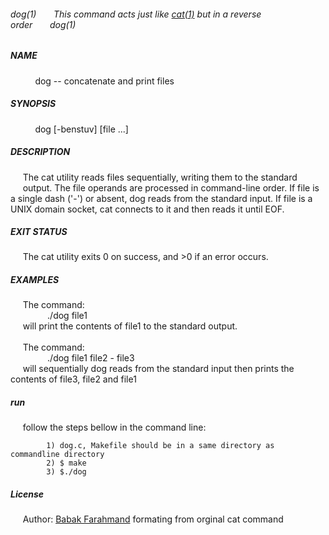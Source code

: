[cat(1)]: <http://man7.org/linux/man-pages/man1/cat.1.html>

###### dog(1)&nbsp;&nbsp;&nbsp;&nbsp;&nbsp;&nbsp;&nbsp;This command acts just like [cat(1)] but in a reverse order&nbsp;&nbsp;&nbsp;&nbsp;&nbsp;&nbsp;&nbsp;dog(1)<br />
##### NAME
&nbsp;&nbsp;&nbsp;&nbsp;&nbsp;&nbsp;&nbsp;&nbsp;&nbsp;&nbsp;dog -- concatenate and print files
##### SYNOPSIS
&nbsp;&nbsp;&nbsp;&nbsp;&nbsp;&nbsp;&nbsp;&nbsp;&nbsp;&nbsp;dog [-benstuv] [file ...]
##### DESCRIPTION
&nbsp;&nbsp;&nbsp;&nbsp;&nbsp;The cat utility reads files sequentially, writing them to the standard
&nbsp;&nbsp;&nbsp;&nbsp;&nbsp;output.  The file operands are processed in command-line order. If file is a single dash ('-') or absent, dog reads from the standard input. If file is a UNIX domain socket, cat connects to it and then reads it until EOF.


##### EXIT STATUS
&nbsp;&nbsp;&nbsp;&nbsp;&nbsp;The cat utility exits 0 on success, and >0 if an error occurs.

##### EXAMPLES
&nbsp;&nbsp;&nbsp;&nbsp;&nbsp;The command:<br />
&nbsp;&nbsp;&nbsp;&nbsp;&nbsp;&nbsp;&nbsp;&nbsp;&nbsp;&nbsp;&nbsp;&nbsp;&nbsp;&nbsp;&nbsp;./dog file1<br />
&nbsp;&nbsp;&nbsp;&nbsp;&nbsp;will print the contents of file1 to the standard output.<br /><br />
&nbsp;&nbsp;&nbsp;&nbsp;&nbsp;The command:<br />
&nbsp;&nbsp;&nbsp;&nbsp;&nbsp;&nbsp;&nbsp;&nbsp;&nbsp;&nbsp;&nbsp;&nbsp;&nbsp;&nbsp;&nbsp;./dog file1 file2 - file3<br />
&nbsp;&nbsp;&nbsp;&nbsp;&nbsp;will sequentially dog reads from the standard input then prints the contents of file3, file2 and file1

##### run
&nbsp;&nbsp;&nbsp;&nbsp;&nbsp;follow the steps bellow in the command line:

            1) dog.c, Makefile should be in a same directory as commandline directory
            2) $ make
            3) $./dog
            
##### License
&nbsp;&nbsp;&nbsp;&nbsp;&nbsp;Author: [Babak Farahmand](https://babak.us) formating from orginal cat command
